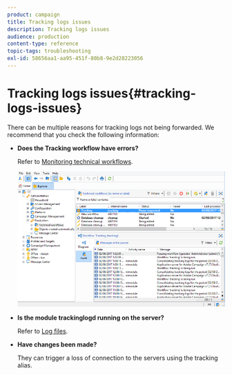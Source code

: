 ```yaml
---
product: campaign
title: Tracking logs issues
description: Tracking logs issues
audience: production
content-type: reference
topic-tags: troubleshooting
exl-id: 58656aa1-aa95-451f-80b8-9e2d28223056
---
```

# Tracking logs issues{#tracking-logs-issues}

There can be multiple reasons for tracking logs not being forwarded. We recommend that you check the following information:

* **Does the **Tracking** workflow have errors?**

  Refer to [Monitoring technical workflows](../../workflow/using/monitoring-technical-workflows.md).

  ![](assets/tracking_scheduled_task.png)

* **Is the module **trackinglogd** running on the server?**

  Refer to [Log files](../../production/using/log-files.md).

* **Have changes been made?**

  They can trigger a loss of connection to the servers using the tracking alias.
